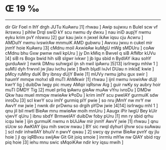 # Œ 19 ‰
---
dir Gir FoeI n lhY drgh JUTu KuAwru ]1] rhwau ] Awip sujwxu n BuleI
scw vf ikrswxu ] pihlw DrqI swiD kY scu nwmu dy dwxu ] nau iniD aupjY
nwmu eyku krim pvY nIswxu ]2] gur kau jwix n jwxeI ikAw iqsu cju
Acwru ] AMDulY nwmu ivswirAw mnmuiK AMD gubwru ] Awvxu jwxu n cukeI
mir jnmY hoie KuAwru ]3] cMdnu moil AxwieAw kuMgU mWg sMDUru ] coAw
cMdnu bhu Gxw pwnw nwil kpUru ] jy Dn kMiq n BwveI q siB AfMbr kUVu
]4] siB rs Bogx bwid hih siB sIgwr ivkwr ] jb lgu sbid n BydIAY
ikau sohY gurduAwir ] nwnk DMnu suhwgxI ijn sh nwil ipAwru ]5]13]
isrIrwgu mhlw 1 ] suM\I dyh frwvxI jw jIau ivchu jwie ] Bwih blµdI
ivJvI DUau n inkisE kwie ] pMcy ruMny duiK Bry ibnsy dUjY Bwie ]1] mUVy
rwmu jphu gux swir ] haumY mmqw mohxI sB muTI AhMkwir ]1] rhwau ]
ijnI nwmu ivswirAw dUjI kwrY lig ] duibDw lwgy pic muey AMqir iqRsnw
Aig ] guir rwKy sy aubry hoir muTI DMDY Tig ]2] mueI prIiq ipAwru
gieAw muAw vYru ivroDu ] DMDw Qkw hau mueI mmqw mwieAw k®oDu ] krim
imlY scu pweIAY gurmuiK sdw inroDu ]3] scI kwrY scu imlY gurmiq plY
pwie ] so nru jMmY nw mrY nw AwvY nw jwie ] nwnk dir prDwnu so drgih
pYDw jwie ]4]14] isrIrwgu mhl 1 ] qnu jil bil mwtI BieAw mnu
mwieAw moih mnUru ] Aaugx iPir lwgU Bey kUir vjwvY qUru ] ibnu sbdY
BrmweIAY duibDw foby pUru ]1] mn ry sbid qrhu icqu lwie ] ijin gurmuiK
nwmu n bUiJAw mir jnmY AwvY jwie ]1] rhwau ] qnu sUcw so AwKIAY ijsu
mih swcw nwau ] BY sic rwqI dyhurI ijhvw scu suAwau ] scI ndir
inhwlIAY bhuiV n pwvY qwau ] 2] swcy qy pvnw BieAw pvnY qy jlu hoie ]
jl qy iqRBvxu swijAw Git Git joiq smoie ] inrmlu mYlw nw QIAY sbid
rqy piq hoie ]3] iehu mnu swic sMqoiKAw ndir kry iqsu mwih ]
####
